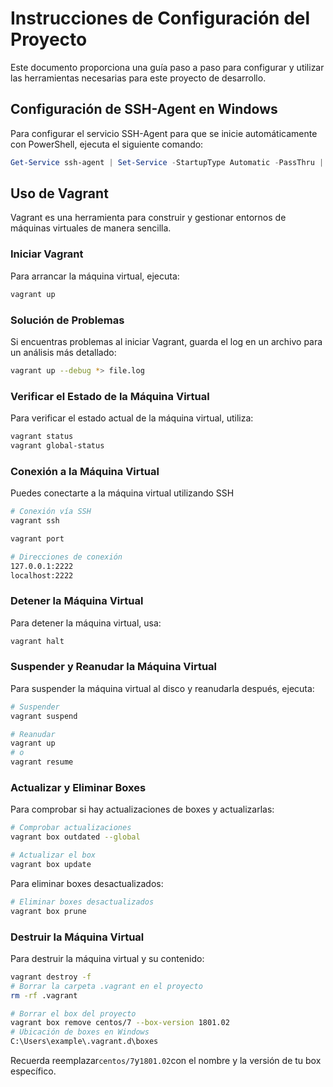 # Instrucciones de Configuración del Proyecto

Este documento proporciona una guía paso a paso para configurar y utilizar las herramientas necesarias para este proyecto de desarrollo.

## Configuración de SSH-Agent en Windows

Para configurar el servicio SSH-Agent para que se inicie automáticamente con PowerShell, ejecuta el siguiente comando:

```powershell
Get-Service ssh-agent | Set-Service -StartupType Automatic -PassThru | Start-Service
```

## Uso de Vagrant

Vagrant es una herramienta para construir y gestionar entornos de máquinas virtuales de manera sencilla.

### Iniciar Vagrant

Para arrancar la máquina virtual, ejecuta:

```sh
vagrant up
```

### Solución de Problemas

Si encuentras problemas al iniciar Vagrant, guarda el log en un archivo para un análisis más detallado:

```sh
vagrant up --debug *> file.log
```

### Verificar el Estado de la Máquina Virtual

Para verificar el estado actual de la máquina virtual, utiliza:

```sh
vagrant status
vagrant global-status
```

### Conexión a la Máquina Virtual

Puedes conectarte a la máquina virtual utilizando SSH

```sh
# Conexión vía SSH
vagrant ssh

vagrant port

# Direcciones de conexión
127.0.0.1:2222
localhost:2222
```

### Detener la Máquina Virtual

Para detener la máquina virtual, usa:

```sh
vagrant halt
```

### Suspender y Reanudar la Máquina Virtual

Para suspender la máquina virtual al disco y reanudarla después, ejecuta:

```sh
# Suspender
vagrant suspend

# Reanudar
vagrant up
# o
vagrant resume
```

### Actualizar y Eliminar Boxes

Para comprobar si hay actualizaciones de boxes y actualizarlas:

```sh
# Comprobar actualizaciones
vagrant box outdated --global

# Actualizar el box
vagrant box update
```

Para eliminar boxes desactualizados:

```sh
# Eliminar boxes desactualizados
vagrant box prune
```

### Destruir la Máquina Virtual

Para destruir la máquina virtual y su contenido:

```sh
vagrant destroy -f
# Borrar la carpeta .vagrant en el proyecto
rm -rf .vagrant

# Borrar el box del proyecto
vagrant box remove centos/7 --box-version 1801.02
# Ubicación de boxes en Windows
C:\Users\example\.vagrant.d\boxes
```

Recuerda reemplazar`centos/7`y`1801.02`con el nombre y la versión de tu box específico.